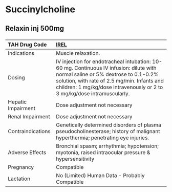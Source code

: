 # Succinylcholine

## Relaxin inj 500mg

##### 

| TAH Drug Code      | [IREL](https://www.tahsda.org.tw/drugs/hissearch.php?drug_code=IREL)                                                                                                                                                                                       |
|:-------------------|:-----------------------------------------------------------------------------------------------------------------------------------------------------------------------------------------------------------------------------------------------------------|
| Indications        | Muscle relaxation.                                                                                                                                                                                                                                         |
| Dosing             | IV injection for endotracheal intubation: 10-60 mg. Continuous IV infusion: dilute with normal saline or 5% dextrose to 0.1-0.2% solution, with rate of 2.5 mg/min. Infants and children: 1 mg/kg/dose intravenously or 2 to 3 mg/kg/dose intramuscularly. |
| Hepatic Impairment | Dose adjustment not necessary                                                                                                                                                                                                                              |
| Renal Impairment   | Dose adjustment not necessary                                                                                                                                                                                                                              |
| Contraindications  | Genetically determined disorders of plasma pseudocholinesterase; history of malignant hyperthermia; penetrating eye injuries.                                                                                                                              |
| Adverse Effects    | Bronchial spasm; arrhythmia; hypotension; myotonia, raised intraocular pressure & hypersensitivity                                                                                                                                                         |
| Pregnancy          | Compatible                                                                                                                                                                                                                                                 |
| Lactation          | No (Limited) Human Data - Probably Compatible                                                                                                                                                                                                              |

